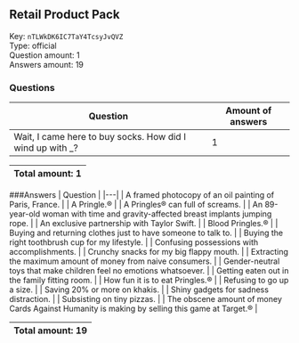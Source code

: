 ## Retail Product Pack
Key: `nTLWkDK6IC7TaY4TcsyJvQVZ`  
Type: official  
Question amount: 1  
Answers amount: 19
### Questions
| Question | Amount of answers |
|---|---|
| Wait, I came here to buy socks. How did I wind up with _? | 1 |

|Total amount: 1|
|---|

###Answers
| Question |
|---|
| A framed photocopy of an oil painting of Paris, France. |
| A Pringle.® |
| A Pringles® can full of screams. |
| An 89-year-old woman with time and gravity-affected breast implants jumping rope. |
| An exclusive partnership with Taylor Swift. |
| Blood Pringles.® |
| Buying and returning clothes just to have someone to talk to. |
| Buying the right toothbrush cup for my lifestyle. |
| Confusing possessions with accomplishments. |
| Crunchy snacks for my big flappy mouth. |
| Extracting the maximum amount of money from naive consumers. |
| Gender-neutral toys that make children feel no emotions whatsoever. |
| Getting eaten out in the family fitting room. |
| How fun it is to eat Pringles.® |
| Refusing to go up a size. |
| Saving 20% or more on khakis. |
| Shiny gadgets for sadness distraction. |
| Subsisting on tiny pizzas. |
| The obscene amount of money Cards Against Humanity is making by selling this game at Target.® |

|Total amount: 19|
|---|
